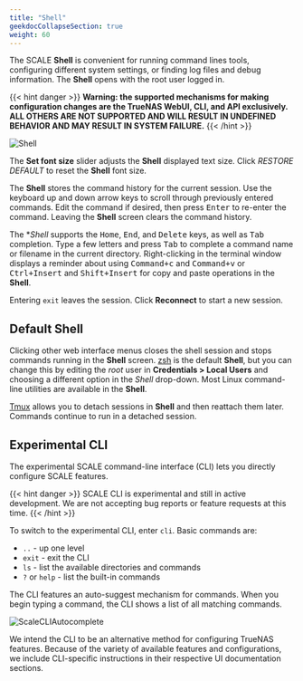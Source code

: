 ```yaml
---
title: "Shell"
geekdocCollapseSection: true
weight: 60
---
```


The SCALE **Shell** is convenient for running command lines tools, configuring different system settings, or finding log files and debug information.
The **Shell** opens with the root user logged in.

{{< hint danger >}}
**Warning: the supported mechanisms for making configuration changes are the TrueNAS WebUI, CLI, and API exclusively. ALL OTHERS ARE NOT SUPPORTED AND WILL RESULT IN UNDEFINED BEHAVIOR AND MAY RESULT IN SYSTEM FAILURE.**
{{< /hint >}}

![Shell](/images/SCALE/shell.png "SCALE Shell")

The **Set font size** slider adjusts the **Shell** displayed text size.
Click *RESTORE DEFAULT* to reset the **Shell** font size.

The **Shell** stores the command history for the current session.
Use the keyboard up and down arrow keys to scroll through previously entered commands.
Edit the command if desired, then press <kbd>Enter</kbd> to re-enter the command.
Leaving the **Shell** screen clears the command history.

The **Shell* supports the <kbd>Home</kbd>, <kbd>End</kbd>, and <kbd>Delete</kbd> keys, as well as <kbd>Tab</kbd> completion.
Type a few letters and press <kbd>Tab</kbd> to complete a command name or filename in the current directory.
Right-clicking in the terminal window displays a reminder about using <kbd>Command+c</kbd> and <kbd>Command+v</kbd> or <kbd>Ctrl+Insert</kbd> and <kbd>Shift+Insert</kbd> for copy and paste operations in the **Shell**.

Entering `exit` leaves the session.
Click **Reconnect** to start a new session.

## Default Shell

Clicking other web interface menus closes the shell session and stops commands running in the **Shell** screen.
[zsh](https://www.zsh.org/) is the default **Shell**, but you can change this by editing the *root* user in **Credentials > Local Users** and choosing a different option in the *Shell* drop-down. Most Linux command-line utilities are available in the **Shell**.

[Tmux](https://github.com/tmux/tmux/wiki/) allows you to detach  sessions in **Shell** and then reattach them later.
Commands continue to run in a detached session.

## Experimental CLI

The experimental SCALE command-line interface (CLI) lets you directly configure SCALE features.

{{< hint danger >}}
SCALE CLI is experimental and still in active development.
We are not accepting bug reports or feature requests at this time.
{{< /hint >}}

To switch to the experimental CLI, enter `cli`.
Basic commands are:

* `..`			- up one level
* `exit`		- exit the CLI
* `ls`			- list the available directories and commands
* `?` or `help` - list the built-in commands

The CLI features an auto-suggest mechanism for commands.
When you begin typing a command, the CLI shows a list of all matching commands.

![ScaleCLIAutocomplete](/images/SCALE/ScaleCLIAutocomplete.png "CLI Autocomplete")

We intend the CLI to be an alternative method for configuring TrueNAS features.
Because of the variety of available features and configurations, we include CLI-specific instructions in their respective UI documentation sections.
